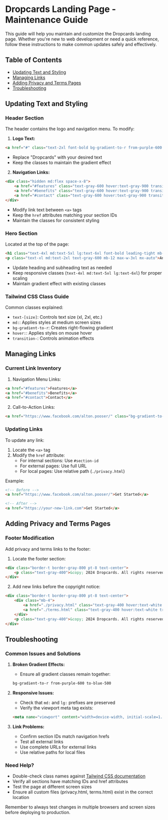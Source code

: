 # Dropcards Landing Page - Maintenance Guide

This guide will help you maintain and customize the Dropcards landing page. Whether you're new to web development or need a quick reference, follow these instructions to make common updates safely and effectively.

## Table of Contents
- [Updating Text and Styling](#updating-text-and-styling)
- [Managing Links](#managing-links)
- [Adding Privacy and Terms Pages](#adding-privacy-and-terms-pages)
- [Troubleshooting](#troubleshooting)

## Updating Text and Styling

### Header Section
The header contains the logo and navigation menu. To modify:

1. **Logo Text:**
```html
<a href="#" class="text-2xl font-bold bg-gradient-to-r from-purple-600 to-blue-500 bg-clip-text text-transparent">Dropcards</a>
```
- Replace "Dropcards" with your desired text
- Keep the classes to maintain the gradient effect

2. **Navigation Links:**
```html
<div class="hidden md:flex space-x-8">
    <a href="#features" class="text-gray-600 hover:text-gray-900 transition-colors duration-300">Features</a>
    <a href="#benefits" class="text-gray-600 hover:text-gray-900 transition-colors duration-300">Benefits</a>
    <a href="#contact" class="text-gray-600 hover:text-gray-900 transition-colors duration-300">Contact</a>
</div>
```
- Modify link text between `<a>` tags
- Keep the `href` attributes matching your section IDs
- Maintain the classes for consistent styling

### Hero Section
Located at the top of the page:
```html
<h1 class="text-4xl md:text-5xl lg:text-6xl font-bold leading-tight mb-6 bg-gradient-to-r from-purple-600 to-blue-500 bg-clip-text text-transparent">Dropcards - Don't Buy Them - Make Them</h1>
<p class="text-xl md:text-2xl text-gray-600 mb-12 max-w-3xl mx-auto">An Inexpensive Way To Advertise Your Biz</p>
```
- Update heading and subheading text as needed
- Keep responsive classes (`text-4xl md:text-5xl lg:text-6xl`) for proper scaling
- Maintain gradient effect with existing classes

### Tailwind CSS Class Guide
Common classes explained:
- `text-[size]`: Controls text size (xl, 2xl, etc.)
- `md:`: Applies styles at medium screen sizes
- `bg-gradient-to-r`: Creates right-flowing gradient
- `hover:`: Applies styles on mouse hover
- `transition-`: Controls animation effects

## Managing Links

### Current Link Inventory
1. Navigation Menu Links:
```html
<a href="#features">Features</a>
<a href="#benefits">Benefits</a>
<a href="#contact">Contact</a>
```

2. Call-to-Action Links:
```html
<a href="https://www.facebook.com/alton.pooser/" class="bg-gradient-to-r from-purple-600 to-blue-500 text-white px-6 py-2 rounded-full">Get Started</a>
```

### Updating Links
To update any link:
1. Locate the `<a>` tag
2. Modify the `href` attribute:
   - For internal sections: Use `#section-id`
   - For external pages: Use full URL
   - For local pages: Use relative path (`./privacy.html`)

Example:
```html
<!-- Before -->
<a href="https://www.facebook.com/alton.pooser/">Get Started</a>

<!-- After -->
<a href="https://your-new-link.com">Get Started</a>
```

## Adding Privacy and Terms Pages

### Footer Modification
Add privacy and terms links to the footer:

1. Locate the footer section:
```html
<div class="border-t border-gray-800 pt-8 text-center">
    <p class="text-gray-400">&copy; 2024 Dropcards. All rights reserved.</p>
</div>
```

2. Add new links before the copyright notice:
```html
<div class="border-t border-gray-800 pt-8 text-center">
    <div class="mb-4">
        <a href="./privacy.html" class="text-gray-400 hover:text-white transition-colors duration-300 mx-2">Privacy Policy</a>
        <a href="./terms.html" class="text-gray-400 hover:text-white transition-colors duration-300 mx-2">Terms of Service</a>
    </div>
    <p class="text-gray-400">&copy; 2024 Dropcards. All rights reserved.</p>
</div>
```

## Troubleshooting

### Common Issues and Solutions

1. **Broken Gradient Effects:**
   - Ensure all gradient classes remain together:
   ```html
   bg-gradient-to-r from-purple-600 to-blue-500
   ```

2. **Responsive Issues:**
   - Check that `md:` and `lg:` prefixes are preserved
   - Verify the viewport meta tag exists:
   ```html
   <meta name="viewport" content="width=device-width, initial-scale=1.0">
   ```

3. **Link Problems:**
   - Confirm section IDs match navigation hrefs
   - Test all external links
   - Use complete URLs for external links
   - Use relative paths for local files

### Need Help?
- Double-check class names against [Tailwind CSS documentation](https://tailwindcss.com/docs)
- Verify all sections have matching IDs and href attributes
- Test the page at different screen sizes
- Ensure all custom files (privacy.html, terms.html) exist in the correct location

Remember to always test changes in multiple browsers and screen sizes before deploying to production.
